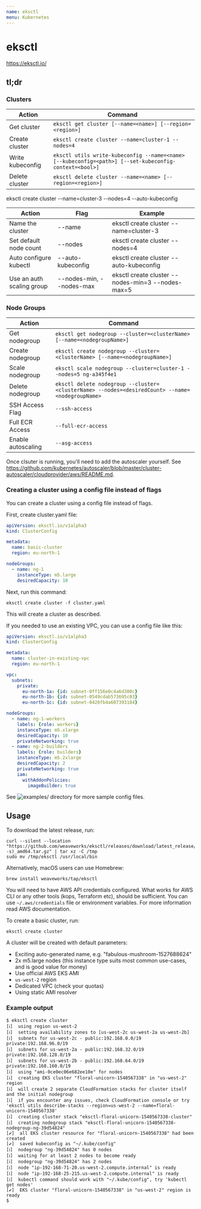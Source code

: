 ```yaml
---
name: eksctl
menu: Kubernetes
---
```


# eksctl

https://eksctl.io/

## tl;dr

### Clusters

| Action           | Command                                                                                               |
| ---------------- | ----------------------------------------------------------------------------------------------------- |
| Get cluster      | `eksctl get cluster [--name=<name>] [--region=<region>]`                                              |
| Create cluster   | `eksctl create cluster --name=cluster-1 --nodes=4`                                                    |
| Write kubeconfig | `eksctl utils write-kubeconfig --name=<name> [--kubeconfig=<path>] [--set-kubeconfig-context=<bool>]` |
| Delete cluster   | `eksctl delete cluster --name=<name> [--region=<region>]`                                             |


eksctl create cluster --name=cluster-3 --nodes=4 --auto-kubeconfig

| Action                    | Flag                     | Example                                           |
| ------------------------- | ------------------------ | ------------------------------------------------- |
| Name the cluster          | --name                   | eksctl create cluster --name=cluster-3            |
| Set default node count    | --nodes                  | eksctl create cluster --nodes=4                   |
| Auto configure kubectl    | --auto-kubeconfig        | eksctl create cluster --auto-kubeconfig           |
| Use an auth scaling group | --nodes-min, --nodes-max | eksctl create cluster --nodes-min=3 --nodes-max=5 |

### Node Groups

| Action             | Command                                                                                         |
| ------------------ | ----------------------------------------------------------------------------------------------- |
| Get nodegroup      | `eksctl get nodegroup --cluster=<clusterName> [--name=<nodegroupName>]`                         |
| Create nodegroup   | `eksctl create nodegroup --cluster=<clusterName> [--name=<nodegroupName>]`                      |
| Scale nodegroup    | `eksctl scale nodegroup --cluster=cluster-1 --nodes=5 ng-a345f4e1`                              |
| Delete nodegroup   | `eksctl delete nodegroup --cluster=<clusterName> --nodes=<desiredCount> --name=<nodegroupName>` |
| SSH Access Flag    | `--ssh-access`                                                                                  |
| Full ECR Access    | `--full-ecr-access`                                                                             |
| Enable autoscaling | `--asg-access`                                                                                  |

Once clsuter is running, you'll need to add the autoscaler yourself. See https://github.com/kubernetes/autoscaler/blob/master/cluster-autoscaler/cloudprovider/aws/README.md.

### Creating a cluster using a config file instead of flags

You can create a cluster using a config file instead of flags.

First, create cluster.yaml file:

```yaml
apiVersion: eksctl.io/v1alpha3
kind: ClusterConfig

metadata:
  name: basic-cluster
  region: eu-north-1

nodeGroups:
  - name: ng-1
    instanceType: m5.large
    desiredCapacity: 10
```

Next, run this command:

```shell
eksctl create cluster -f cluster.yaml
```

This will create a cluster as described.

If you needed to use an existing VPC, you can use a config file like this:

```yaml
apiVersion: eksctl.io/v1alpha3
kind: ClusterConfig

metadata:
  name: cluster-in-existing-vpc
  region: eu-north-1

vpc:
  subnets:
    private:
      eu-north-1a: {id: subnet-0ff156e0c4a6d300c}
      eu-north-1b: {id: subnet-0549cdab573695c03}
      eu-north-1c: {id: subnet-0426fb4a607393184}

nodeGroups:
  - name: ng-1-workers
    labels: {role: workers}
    instanceType: m5.xlarge
    desiredCapacity: 10
    privateNetworking: true
  - name: ng-2-builders
    labels: {role: builders}
    instanceType: m5.2xlarge
    desiredCapacity: 2
    privateNetworking: true
    iam:
      withAddonPolicies:
        imageBuilder: true
```

See ![examples/](https://github.com/weaveworks/eksctl/tree/master/examples) directory for more sample config files.

## Usage

To download the latest release, run:

```shell
curl --silent --location "https://github.com/weaveworks/eksctl/releases/download/latest_release/eksctl_$(uname -s)_amd64.tar.gz" | tar xz -C /tmp
sudo mv /tmp/eksctl /usr/local/bin
```

Alternatively, macOS users can use Homebrew:

```shell
brew install weaveworks/tap/eksctl
```

You will need to have AWS API credentials configured. What works for AWS CLI or any other tools (kops, Terraform etc), should be sufficient. You can use `~/.aws/credentials` file or environment variables. For more information read AWS documentation.

To create a basic cluster, run:

```shell
eksctl create cluster
```

A cluster will be created with default parameters:

- Exciting auto-generated name, e.g. "fabulous-mushroom-1527688624"
- 2x m5.large nodes (this instance type suits most common use-cases, and is good value for money)
- Use official AWS EKS AMI
- `us-west-2` region
- Dedicated VPC (check your quotas)
- Using static AMI resolver

### Example output

```shell
$ eksctl create cluster
[ℹ]  using region us-west-2
[ℹ]  setting availability zones to [us-west-2c us-west-2a us-west-2b]
[ℹ]  subnets for us-west-2c - public:192.168.0.0/19 private:192.168.96.0/19
[ℹ]  subnets for us-west-2a - public:192.168.32.0/19 private:192.168.128.0/19
[ℹ]  subnets for us-west-2b - public:192.168.64.0/19 private:192.168.160.0/19
[ℹ]  using "ami-0ce0ec06e682ee10e" for nodes
[ℹ]  creating EKS cluster "floral-unicorn-1540567338" in "us-west-2" region
[ℹ]  will create 2 separate CloudFormation stacks for cluster itself and the initial nodegroup
[ℹ]  if you encounter any issues, check CloudFormation console or try 'eksctl utils describe-stacks --region=us-west-2 --name=floral-unicorn-1540567338'
[ℹ]  creating cluster stack "eksctl-floral-unicorn-1540567338-cluster"
[ℹ]  creating nodegroup stack "eksctl-floral-unicorn-1540567338-nodegroup-ng-39d54824"
[✔]  all EKS cluster resource for "floral-unicorn-1540567338" had been created
[✔]  saved kubeconfig as "~/.kube/config"
[ℹ]  nodegroup "ng-39d54824" has 0 nodes
[ℹ]  waiting for at least 2 nodes to become ready
[ℹ]  nodegroup "ng-39d54824" has 2 nodes
[ℹ]  node "ip-192-168-71-20.us-west-2.compute.internal" is ready
[ℹ]  node "ip-192-168-25-215.us-west-2.compute.internal" is ready
[ℹ]  kubectl command should work with "~/.kube/config", try 'kubectl get nodes'
[✔]  EKS cluster "floral-unicorn-1540567338" in "us-west-2" region is ready
$
```
